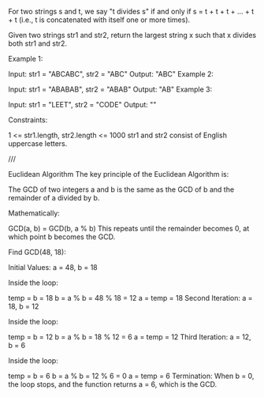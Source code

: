 For two strings s and t, we say "t divides s" if and only if s = t + t + t + ... + t + t (i.e., t is concatenated with itself one or more times).

Given two strings str1 and str2, return the largest string x such that x divides both str1 and str2.



Example 1:

Input: str1 = "ABCABC", str2 = "ABC"
Output: "ABC"
Example 2:

Input: str1 = "ABABAB", str2 = "ABAB"
Output: "AB"
Example 3:

Input: str1 = "LEET", str2 = "CODE"
Output: ""


Constraints:

1 <= str1.length, str2.length <= 1000
str1 and str2 consist of English uppercase letters.



///

Euclidean Algorithm
The key principle of the Euclidean Algorithm is:

The GCD of two integers a and b is the same as the GCD of b and the remainder of a divided by b.

Mathematically:

GCD(a, b) = GCD(b, a % b)
This repeats until the remainder becomes 0, at which point b becomes the GCD.

Find GCD(48, 18):



Initial Values:
a = 48, b = 18

Inside the loop:

temp = b = 18
b = a % b = 48 % 18 = 12
a = temp = 18
Second Iteration:
a = 18, b = 12

Inside the loop:

temp = b = 12
b = a % b = 18 % 12 = 6
a = temp = 12
Third Iteration:
a = 12, b = 6

Inside the loop:

temp = b = 6
b = a % b = 12 % 6 = 0
a = temp = 6
Termination:
When b = 0, the loop stops, and the function returns a = 6, which is the GCD.